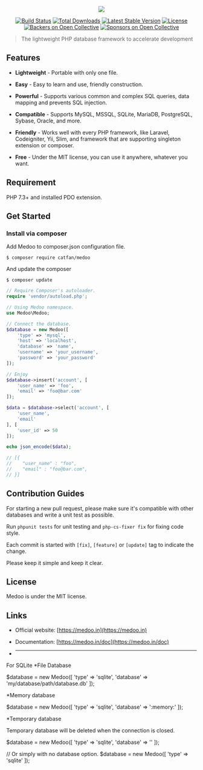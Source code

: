 <p align="center">
    <a href="https://medoo.in" target="_blank"><img src="https://cloud.githubusercontent.com/assets/1467904/19835326/ca62bc36-9ebd-11e6-8b37-7240d76319cd.png"></a>
</p>

<p align="center">
    <a href="https://github.com/laravel/framework/actions"><img alt="Build Status" src="https://github.com/catfan/Medoo/actions/workflows/php.yml/badge.svg"></a>
    <a href="https://packagist.org/packages/catfan/medoo"><img alt="Total Downloads" src="https://poser.pugx.org/catfan/medoo/downloads"></a>
    <a href="https://packagist.org/packages/catfan/medoo"><img alt="Latest Stable Version" src="https://poser.pugx.org/catfan/medoo/v/stable"></a>
    <a href="https://packagist.org/packages/catfan/medoo"><img alt="License" src="https://poser.pugx.org/catfan/medoo/license"></a>
    <a href="https://opencollective.com/medoo"><img alt="Backers on Open Collective" src="https://opencollective.com/Medoo/backers/badge.svg"></a>
    <a href="https://opencollective.com/medoo"><img alt="Sponsors on Open Collective" src="https://opencollective.com/Medoo/sponsors/badge.svg"> </a>
</p>

> The lightweight PHP database framework to accelerate development

## Features

* **Lightweight** - Portable with only one file.

* **Easy** - Easy to learn and use, friendly construction.

* **Powerful** - Supports various common and complex SQL queries, data mapping and prevents SQL injection.

* **Compatible** - Supports MySQL, MSSQL, SQLite, MariaDB, PostgreSQL, Sybase, Oracle, and more.

* **Friendly** - Works well with every PHP framework, like Laravel, Codeigniter, Yii, Slim, and framework that are supporting singleton extension or composer.

* **Free** - Under the MIT license, you can use it anywhere, whatever you want.

## Requirement

PHP 7.3+ and installed PDO extension.

## Get Started

### Install via composer

Add Medoo to composer.json configuration file.
```
$ composer require catfan/medoo
```

And update the composer
```
$ composer update
```

```php
// Require Composer's autoloader.
require 'vendor/autoload.php';

// Using Medoo namespace.
use Medoo\Medoo;

// Connect the database.
$database = new Medoo([
    'type' => 'mysql',
    'host' => 'localhost',
    'database' => 'name',
    'username' => 'your_username',
    'password' => 'your_password'
]);

// Enjoy
$database->insert('account', [
    'user_name' => 'foo',
    'email' => 'foo@bar.com'
]);

$data = $database->select('account', [
    'user_name',
    'email'
], [
    'user_id' => 50
]);

echo json_encode($data);

// [{
//    "user_name" : "foo",
//    "email" : "foo@bar.com",
// }]
```

## Contribution Guides

For starting a new pull request, please make sure it's compatible with other databases and write a unit test as possible.

Run `phpunit tests` for unit testing and `php-cs-fixer fix` for fixing code style.

Each commit is started with `[fix]`, `[feature]` or `[update]` tag to indicate the change.

Please keep it simple and keep it clear.

## License

Medoo is under the MIT license.

## Links

* Official website: [https://medoo.in](https://medoo.in)

* Documentation: [https://medoo.in/doc](https://medoo.in/doc)

* -----------------------------------------------------------------

For SQLite
*File Database

$database = new Medoo([
	'type' => 'sqlite',
	'database' => 'my/database/path/database.db'
]);

*Memory database

$database = new Medoo([
	'type' => 'sqlite',
	'database' => ':memory:'
]);

*Temporary database

Temporary database will be deleted when the connection is closed.

$database = new Medoo([
	'type' => 'sqlite',
	'database' => ''
]);

// Or simply with no database option.
$database = new Medoo([
	'type' => 'sqlite'
]);